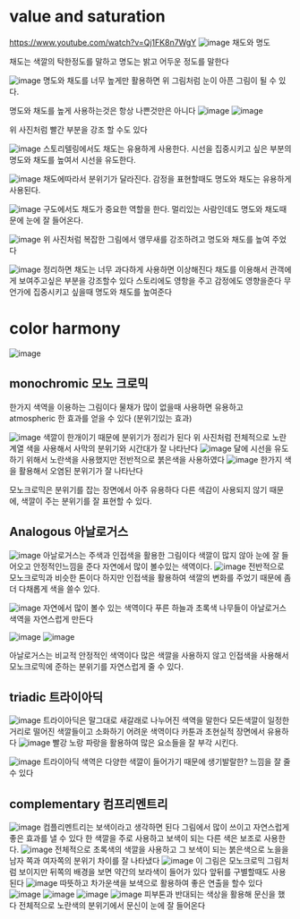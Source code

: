 # value and saturation

https://www.youtube.com/watch?v=Qj1FK8n7WgY
![image](https://user-images.githubusercontent.com/76280155/143733387-9129e890-1945-4e37-aaa0-a30617d50480.png)
채도와 명도

채도는 색깔의 탁한정도를 말하고
명도는 밝고 어두운 정도를 말한다

![image](https://user-images.githubusercontent.com/76280155/143733416-4ddda7a8-7533-4434-a343-27b14764f066.png)
명도와 채도를 너무 높게만 활용하면 위 그림처럼 눈이 아픈 그림이 될 수 있다.

명도와 채도를 높게 사용하는것은 항상 나쁜것만은 아니다
![image](https://user-images.githubusercontent.com/76280155/143733456-104f69e4-ba60-4f1e-9e53-8bd87cdfee9e.png)
![image](https://user-images.githubusercontent.com/76280155/143733474-9bf3b948-4eb5-4a4a-81f1-7c7f8bceeabf.png)

위 사진처럼 빨간 부분을 강조 할 수도 있다

![image](https://user-images.githubusercontent.com/76280155/143733476-c1db9daf-5b87-4746-aef5-bbdc7951acd2.png)
스토리텔링에서도 채도는 유용하게 사용한다. 시선을 집중시키고 싶은 부분의 명도와 채도를 높여서 시선을 유도한다.

![image](https://user-images.githubusercontent.com/76280155/143733507-78d30b61-1c75-4e5b-ae08-960a747dfc2f.png)
채도에따라서 분위기가 달라진다. 감정을 표현할때도 명도와 채도는 유용하게 사용된다.

![image](https://user-images.githubusercontent.com/76280155/143733527-7a7debb4-b77f-4a87-bc59-c72513ee204a.png)
구도에서도 채도가 중요한 역할을 한다. 멀리있는 사람인데도 명도와 채도때문에 눈에 잘 들어온다.

![image](https://user-images.githubusercontent.com/76280155/143733548-a06fa1de-5c82-4078-bad4-fdd59db53d3f.png)
위 사진처럼 복잡한 그림에서 앵무새를 강조하려고 명도와 채도를 높여 주었다

![image](https://user-images.githubusercontent.com/76280155/143733577-78daa85d-1dcb-4a7a-b460-b044ec23fa1e.png)
정리하면 채도는 너무 과다하게 사용하면 이상해진다
채도를 이용해서 관객에게 보여주고싶은 부분을 강조할수 있다
스토리에도 영항을 주고 감정에도 영향을준다
무언가에 집중시키고 싶을때 명도와 채도를 높여준다

# color harmony
![image](https://user-images.githubusercontent.com/76280155/143733687-9bbb2aa3-f481-49f1-b507-6c4bed836aef.png)
## monochromic 모노 크로믹

한가지 색역을 이용하는 그림이다
물채가 많이 없을때 사용하면 유용하고
atmospheric 한 효과를 얻을 수 있다
(분위기있는 효과)

![image](https://user-images.githubusercontent.com/76280155/143733726-568ded39-d43e-4ab2-8199-3b9acc13da9a.png)
색깔이 한개이기 때문에 분위기가 정리가 된다 위 사진처럼 전체적으로 노란계열 색을 사용해서 사막의 분위기와 시간대가 잘 나타난다
![image](https://user-images.githubusercontent.com/76280155/143733759-e67342f7-a8c3-4a5d-8141-8507b11be370.png)
달에 시선을 유도하기 위해서 노란색을 사용했지만 전반적으로 붉은색을 사용하였다
![image](https://user-images.githubusercontent.com/76280155/143733776-46ce93e2-ed58-406a-9387-cfc388c35cba.png)
한가지 색을 활용해서 오염된 분위기가 잘 나타난다

모노크로믹은 분위기를 잡는 장면에서 아주 유용하다 다른 색감이 사용되지 않기 때문에, 색깔이 주는 분위기를 잘 표현할 수 있다.

## Analogous 아날로거스 
![image](https://user-images.githubusercontent.com/76280155/143733816-45cb12bd-ed56-4767-905e-7802ae75bc2e.png)
아날로거스는 주색과 인접색을 활용한 그림이다
색깔이 많지 않아 눈에 잘 들어오고 안정적인느낌을 준다
자연에서 많이 볼수있는 색역이다.
![image](https://user-images.githubusercontent.com/76280155/143733859-ee2a8ce8-0d37-4a37-abb7-57f86d37e37c.png)
전반적으로 모노크로믹과 비슷한 톤이다 하지만 인접색을 활용하여 색깔의 변화를 주었기 때문에 좀더 다채롭게 색을 쓸수 있다.

![image](https://user-images.githubusercontent.com/76280155/143733885-182ed8a9-9f64-4591-b317-b9613f3a8978.png)
자연에서 많이 볼수 있는 색역이다 푸른 하늘과 초록색 나무들이 아날로거스 색역을 자연스럽게 만든다

![image](https://user-images.githubusercontent.com/76280155/143733909-796adbfa-accd-403a-ace1-cd0e43196701.png)
![image](https://user-images.githubusercontent.com/76280155/143733919-7fe7d917-81ee-45fd-8c5b-374ac66756a0.png)

아날로거스는 비교적 안정적인 색역이다 많은 색깔을 사용하지 않고 인접색을 사용해서 모노크로믹에 준하는 분위기를 자연스럽게 줄 수 있다.

## triadic 트라이아딕
![image](https://user-images.githubusercontent.com/76280155/143733966-ddae4cc5-c202-42e7-b3d2-2b0b9da990dd.png)
트라이아딕은 말그대로 새갈래로 나누어진 색역을 말한다
모든색깔이 일정한 거리로 떨어진 색깔들이고 
소화하기 어려운 색역이다
카툰과 초현실적 장면에서 유용하다
![image](https://user-images.githubusercontent.com/76280155/143734032-62dcc9cf-9031-4b93-ba63-6fd57a23bb81.png)
빨강 노랑 파랑을 활용하여 많은 요소들을 잘 부각 시킨다. 

![image](https://user-images.githubusercontent.com/76280155/143734064-b8a729ae-35a8-4265-9e4c-f94ca7c42bb0.png)
트라이아딕 색역은 다양한 색깔이 들어가기 때문에 생기발랄한? 느낌을 잘 줄 수 있다

## complementary 컴프리멘트리
![image](https://user-images.githubusercontent.com/76280155/143734098-2d2b28ee-ad1d-44dc-b69b-e7a7e15308e0.png)
컴플리멘트리는 보색이라고 생각하면 된다
그림에서 많이 쓰이고 자연스럽게 좋은 효과를 낼 수 있다
한 색깔을 주로 사용하고 보색이 되는 다른 색은 보조로 사용한다.
![image](https://user-images.githubusercontent.com/76280155/143734141-c16e5e59-6bba-4526-9c3c-c0bc1872ff70.png)
전체적으로 초록색의 색깔을 사용하고 그 보색이 되는 붉은색으로 노을을 남자 쪽과 여자쪽의 분위기 차이를 잘 나타냈다
![image](https://user-images.githubusercontent.com/76280155/143734163-7b90e643-5db0-4db0-9cd6-afdce5cca5a0.png)
이 그림은 모노크로믹 그림처럼 보이지만 뒤쪽의 배경을 보면 약간의 보라색이 들어가 있다 앞뒤를 구별할때도 사용된다
![image](https://user-images.githubusercontent.com/76280155/143734193-7d3efbc3-eff6-4122-8700-f2e362b179ad.png)
따뜻하고 차가운색을 보색으로 활용하여 좋은 연출을 할수 있다
![image](https://user-images.githubusercontent.com/76280155/143734207-5c4c0a94-5ba9-4d64-b828-0c64197cf831.png)
![image](https://user-images.githubusercontent.com/76280155/143734221-36bd4335-09b5-4880-a039-a22352752fa9.png)
![image](https://user-images.githubusercontent.com/76280155/143734223-0794fa43-4297-41b7-892a-96d419af1348.png)
![image](https://user-images.githubusercontent.com/76280155/143734231-258d5847-8c9e-46b3-be0a-1bf0b40b0c70.png)
피부톤과 반대되는 색상을 활용해 문신을 했다 전체적으로 노란색의 분위기에서 문신이 눈에 잘 들어온다

